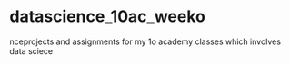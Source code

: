 # datascience_10ac_weeko
nceprojects and assignments for my  1o academy classes which involves data sciece
